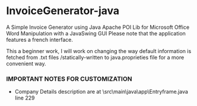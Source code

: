 # InvoiceGenerator-java
A Simple Invoice Generator using Java Apache POI Lib for Microsoft Office Word Manipulation with a JavaSwing GUI 
Please note that the application features a french interface.

This a beginner work, I will work on changing the way default information is fetched from .txt files /statically-written to java.proprieties file for a more convenient way.

### IMPORTANT NOTES FOR CUSTOMIZATION
- Company Details description are at \src\main\java\app\Entryframe.java line 229
